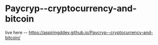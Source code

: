 ﻿# Paycryp--cryptocurrency-and-bitcoin
 live here -- https://aspiringddev.github.io/Paycryp--cryptocurrency-and-bitcoin/
